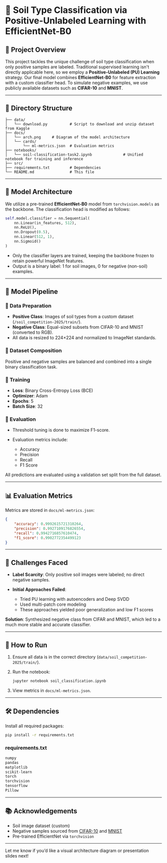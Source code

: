 # 🌱 Soil Type Classification via Positive-Unlabeled Learning with EfficientNet-B0

## 📘 Project Overview

This project tackles the unique challenge of soil type classification when only positive samples are labeled. Traditional supervised learning isn't directly applicable here, so we employ a **Positive-Unlabeled (PU) Learning** strategy. Our final model combines **EfficientNet-B0** for feature extraction with a custom classifier head. To simulate negative examples, we use publicly available datasets such as **CIFAR-10** and **MNIST**.

---

## 📂 Directory Structure

```
├── data/
│   └── download.py          # Script to download and unzip dataset from Kaggle
├── docs/
│   └── arch.png     # Diagram of the model architecture
│   └── cards/
│       └── ml-metrics.json  # Evaluation metrics
├── notebooks/
│   └── soil-classification-task2.ipynb              # Unified notebook for training and inference
├── src/
├── requirements.txt         # Dependencies
└── README.md                # This file
```

---

## 🧠 Model Architecture

We utilize a pre-trained **EfficientNet-B0** model from `torchvision.models` as the backbone. The classification head is modified as follows:

```python
self.model.classifier = nn.Sequential(
    nn.Linear(in_features, 512),
    nn.ReLU(),
    nn.Dropout(0.5),
    nn.Linear(512, 1),
    nn.Sigmoid()
)
```

* Only the classifier layers are trained, keeping the backbone frozen to retain powerful ImageNet features.
* Output is a binary label: 1 for soil images, 0 for negative (non-soil) examples.

---

## 🔄 Model Pipeline

### 🧾 Data Preparation

* **Positive Class**: Images of soil types from a custom dataset (`/soil_competition-2025/train/`).
* **Negative Class**: Equal-sized subsets from CIFAR-10 and MNIST (converted to RGB).
* All data is resized to 224×224 and normalized to ImageNet standards.

### 🔁 Dataset Composition

Positive and negative samples are balanced and combined into a single binary classification task.

### 🧠 Training

* **Loss**: Binary Cross-Entropy Loss (BCE)
* **Optimizer**: Adam
* **Epochs**: 5
* **Batch Size**: 32

### 🧪 Evaluation

* Threshold tuning is done to maximize F1-score.
* Evaluation metrics include:

  * Accuracy
  * Precision
  * Recall
  * F1 Score

All predictions are evaluated using a validation set split from the full dataset.

---

## 📊 Evaluation Metrics

Metrics are stored in `docs/ml-metrics.json`:

```json
{
    "accuracy": 0.9992615721310264,
    "precision": 0.9927109176826554,
    "recall": 0.9942716857610474,
    "f1_score": 0.9902772354499123
}
```

---

## 🚧 Challenges Faced

* **Label Scarcity**: Only positive soil images were labeled; no direct negative samples.
* **Initial Approaches Failed**:

  * Tried PU learning with autoencoders and Deep SVDD
  * Used multi-patch core modeling
  * These approaches yielded poor generalization and low F1 scores

**Solution**: Synthesized negative class from CIFAR and MNIST, which led to a much more stable and accurate classifier.

---

## 🚀 How to Run

1. Ensure all data is in the correct directory (`data/soil_competition-2025/train/`).
2. Run the notebook:

   ```bash
   jupyter notebook soil_classification.ipynb
   ```
3. View metrics in `docs/ml-metrics.json`.

---

## 🛠 Dependencies

Install all required packages:

```bash
pip install -r requirements.txt
```

### requirements.txt

```txt
numpy
pandas
matplotlib
scikit-learn
torch
torchvision
tensorflow
Pillow
```

---

## 📚 Acknowledgements

* Soil image dataset (custom)
* Negative samples sourced from [CIFAR-10](https://www.cs.toronto.edu/~kriz/cifar.html) and [MNIST](http://yann.lecun.com/exdb/mnist/)
* Pre-trained EfficientNet via `torchvision`

---

Let me know if you’d like a visual architecture diagram or presentation slides next!

